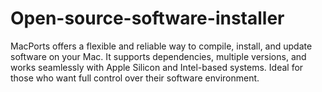 # Open-source-software-installer
MacPorts offers a flexible and reliable way to compile, install, and update software on your Mac. It supports dependencies, multiple versions, and works seamlessly with Apple Silicon and Intel-based systems. Ideal for those who want full control over their software environment.
